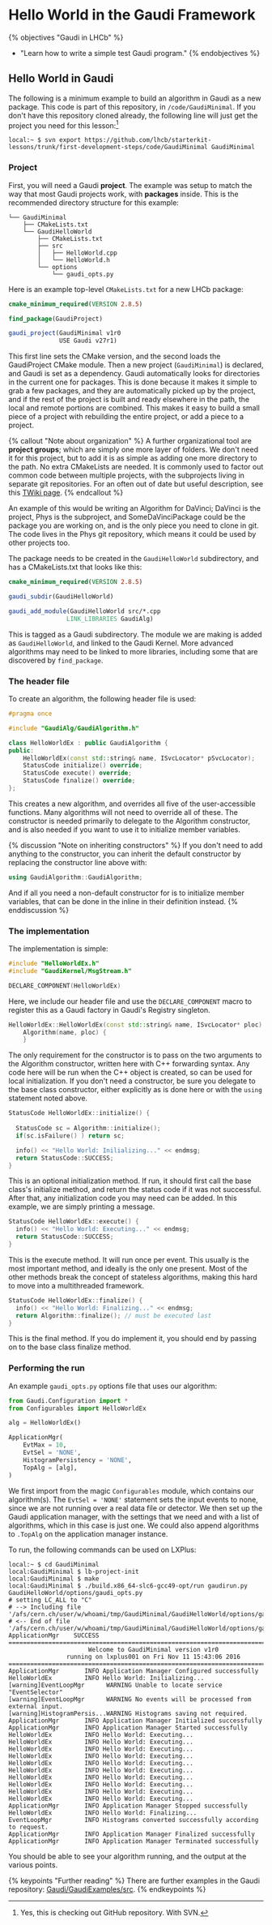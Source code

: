 # Hello World in the Gaudi Framework

{% objectives "Gaudi in LHCb" %}
- "Learn how to write a simple test Gaudi program."
{% endobjectives %}


## Hello World in Gaudi

The following is a minimum example to build an algorithm in Gaudi as a new package. This code is part of this repository, in `/code/GaudiMinimal`. If you don't have this repository cloned already, the following line will just get the project you need for this lesson:[^1]

```term
local:~ $ svn export https://github.com/lhcb/starterkit-lessons/trunk/first-development-steps/code/GaudiMinimal GaudiMinimal
```

<!-- TODO: Move this to separate repository -->

### Project

First, you will need a Gaudi **project**. The example was setup to match the way that most Gaudi projects work, with **packages** inside.  This is the recommended directory structure for this example:

```
└── GaudiMinimal
    ├── CMakeLists.txt
    └── GaudiHelloWorld
        ├── CMakeLists.txt
        ├── src
        │   ├── HelloWorld.cpp
        │   └── HelloWorld.h
        └── options
            └── gaudi_opts.py
```

Here is an example top-level `CMakeLists.txt` for a new LHCb package:

```cmake
cmake_minimum_required(VERSION 2.8.5)

find_package(GaudiProject)

gaudi_project(GaudiMinimal v1r0
              USE Gaudi v27r1)
```

This first line sets the CMake version, and the second loads the GaudiProject CMake module. Then a new project (`GaudiMinimal`) is declared, and Gaudi is set as a dependency. Gaudi automatically looks for directories in the current one for packages. This is done because it makes it simple to grab a few packages, and they are automatically picked up by the project, and if the rest of the project is built and ready elsewhere in the path, the local and remote portions are combined. This makes
it easy to build a small piece of a project with rebuilding the entire project, or add a piece to a project.


{% callout "Note about organization" %}
A further organizational tool are **project groups**; which are simply one more layer of folders. We don't need it for this project, but to add it is as simple as adding one more directory to the path. No extra CMakeLists are needed. It is commonly used to factor out common code between multiple projects, with the subprojects living in separate git repositories.
For an often out of date but useful description, see this [TWiki page](https://twiki.cern.ch/twiki/bin/view/LHCb/LHCbSoftwareTrainingBasics).
{% endcallout %}


An example of this would be writing an Algorithm for DaVinci; DaVinci is the project, Phys is the subproject, and SomeDaVinciPackage could be the package you are working on, and is the only piece you need to clone in git. The code lives in the Phys git repository, which means it could be used by other projects too.

The package needs to be created in the `GaudiHelloWorld` subdirectory, and has a CMakeLists.txt that looks like this:

```cmake
cmake_minimum_required(VERSION 2.8.5)

gaudi_subdir(GaudiHelloWorld)

gaudi_add_module(GaudiHelloWorld src/*.cpp
                LINK_LIBRARIES GaudiAlg)
```

This is tagged as a Gaudi subdirectory. The module we are making is added as `GaudiHelloWorld`, and linked to the Gaudi Kernel. More advanced algorithms may need to be linked to more libraries, including some that are discovered by `find_package`.

### The header file

To create an algorithm, the following header file is used:

```cpp
#pragma once

#include "GaudiAlg/GaudiAlgorithm.h"

class HelloWorldEx : public GaudiAlgorithm {
public:
    HelloWorldEx(const std::string& name, ISvcLocator* pSvcLocator); 
    StatusCode initialize() override;
    StatusCode execute() override;
    StatusCode finalize() override;
};
```

This creates a new algorithm, and overrides all five of the user-accessible functions. Many algorithms will not need to override all of these. The constructor is needed primarily to delegate to the Algorithm constructor, and is also needed if you want to use it to initialize member variables.


{% discussion "Note on inheriting constructors" %}
If you don't need to add anything to the constructor, you can inherit the default constructor by replacing the constructor line above with:

```cpp
using GaudiAlgorithm::GaudiAlgorithm;
```

And if all you need a non-default constructor for is to initialize member variables, that can be done in the inline in their definition instead.
{% enddiscussion %}

### The implementation

The implementation is simple:

```cpp
#include "HelloWorldEx.h"
#include "GaudiKernel/MsgStream.h"

DECLARE_COMPONENT(HelloWorldEx)
```

Here, we include our header file and use the `DECLARE_COMPONENT` macro to register this as a Gaudi factory in Gaudi's Registry singleton.

```cpp
HelloWorldEx::HelloWorldEx(const std::string& name, ISvcLocator* ploc) :
    Algorithm(name, ploc) {
    }
```

The only requirement for the constructor is to pass on the two arguments to the Algorithm constructor, written here with C++ forwarding syntax. Any code here will be run when the C++ object is created, so can be used for local initialization. If you don't need a constructor, be sure you delegate to the base class constructor, either explicitly as is done here or with the `using` statement noted above.

```cpp
StatusCode HelloWorldEx::initialize() {
  
  StatusCode sc = Algorithm::initialize();
  if(sc.isFailure() ) return sc;

  info() << "Hello World: Inilializing..." << endmsg;
  return StatusCode::SUCCESS;
}
```

This is an optional initialization method. If run, it should first call the base class's initialize method, and return the status code if it was not successful. After that, any initialization code you may need can be added. In this example, we are simply printing a message.

```cpp
StatusCode HelloWorldEx::execute() {
  info() << "Hello World: Executing..." << endmsg;
  return StatusCode::SUCCESS;
}
```

This is the execute method. It will run once per event. This usually is the most important method, and ideally is the only one present. Most of the other methods break the concept of stateless algorithms, making this hard to move into a multithreaded framework.

```cpp
StatusCode HelloWorldEx::finalize() {
  info() << "Hello World: Finalizing..." << endmsg;
  return Algorithm::finalize(); // must be executed last
}
```

This is the final method. If you do implement it, you should end by passing on to the base class finalize method.


### Performing the run

An example `gaudi_opts.py` options file that uses our algorithm:

```python
from Gaudi.Configuration import *
from Configurables import HelloWorldEx

alg = HelloWorldEx()

ApplicationMgr(
    EvtMax = 10,
    EvtSel = 'NONE',
    HistogramPersistency = 'NONE',
    TopAlg = [alg],
) 
```

We first import from the magic `Configurables` module, which contains our algorithm(s).
The `EvtSel = 'NONE'` statement sets the input events to none, since we are not running over a real data file or detector.
We then set up the Gaudi application manager, with the settings that we need and with a list of algorithms, which in this case is just one. We could also append algorithms to `.TopAlg` on the application manager instance.

To run, the following commands can be used on LXPlus:

```term
local:~ $ cd GaudiMinimal
local:GaudiMinimal $ lb-project-init
local:GaudiMinimal $ make
local:GaudiMinimal $ ./build.x86_64-slc6-gcc49-opt/run gaudirun.py GaudiHelloWorld/options/gaudi_opts.py
# setting LC_ALL to "C"
# --> Including file '/afs/cern.ch/user/w/whoami/tmp/GaudiMinimal/GaudiHelloWorld/options/gaudi_opts.py'
# <-- End of file '/afs/cern.ch/user/w/whoami/tmp/GaudiMinimal/GaudiHelloWorld/options/gaudi_opts.py'
ApplicationMgr    SUCCESS 
====================================================================================
                      Welcome to GaudiMinimal version v1r0
                running on lxplus001 on Fri Nov 11 15:43:06 2016
====================================================================================
ApplicationMgr       INFO Application Manager Configured successfully
HelloWorldEx         INFO Hello World: Inilializing...
[warning]EventLoopMgr      WARNING Unable to locate service "EventSelector" 
[warning]EventLoopMgr      WARNING No events will be processed from external input.
[warning]HistogramPersis...WARNING Histograms saving not required.
ApplicationMgr       INFO Application Manager Initialized successfully
ApplicationMgr       INFO Application Manager Started successfully
HelloWorldEx         INFO Hello World: Executing...
HelloWorldEx         INFO Hello World: Executing...
HelloWorldEx         INFO Hello World: Executing...
HelloWorldEx         INFO Hello World: Executing...
HelloWorldEx         INFO Hello World: Executing...
HelloWorldEx         INFO Hello World: Executing...
HelloWorldEx         INFO Hello World: Executing...
HelloWorldEx         INFO Hello World: Executing...
HelloWorldEx         INFO Hello World: Executing...
HelloWorldEx         INFO Hello World: Executing...
ApplicationMgr       INFO Application Manager Stopped successfully
HelloWorldEx         INFO Hello World: Finalizing...
EventLoopMgr         INFO Histograms converted successfully according to request.
ApplicationMgr       INFO Application Manager Finalized successfully
ApplicationMgr       INFO Application Manager Terminated successfully
```

You should be able to see your algorithm running, and the output at the various points.

{% keypoints "Further reading" %}
There are further examples in the Gaudi repository: [Gaudi/GaudiExamples/src](https://gitlab.cern.ch/gaudi/Gaudi/tree/master/GaudiExamples/src). 
{% endkeypoints %}

[^1]: Yes, this is checking out GitHub repository. With SVN. 

